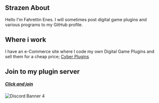 ## Strazen About
Hello I'm Fahrettin Enes. I will sometimes post digital game plugins and various programs to my GitHub profile. 

## Where i work
I have an e-Commerce site where I code my own Digital Game Plugins and sell them for a cheap price;
[Cyber Plugins](https://cyberplugins.com/)

## Join to my plugin server
##### [Click and join](https://discord.gg/4Y2MvwKses)
![Discord Banner 4](https://discordapp.com/api/guilds/802975830200418394/widget.png?style=banner4)
